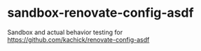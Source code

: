 # sandbox-renovate-config-asdf
Sandbox and actual behavior testing for https://github.com/kachick/renovate-config-asdf

